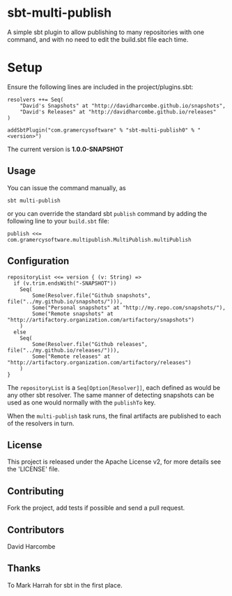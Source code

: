 sbt-multi-publish
=================

A simple sbt plugin to allow publishing to many repositories with one command, and with no need to edit the build.sbt file each time.

# Setup

Ensure the following lines are included in the project/plugins.sbt:

	resolvers ++= Seq(
		"David's Snapshots" at "http://davidharcombe.github.io/snapshots",
		"David's Releases" at "http://davidharcombe.github.io/releases"
	)

	addSbtPlugin("com.gramercysoftware" % "sbt-multi-publish0" % "<version>")
	
The current version is **1.0.0-SNAPSHOT**

## Usage ##

You can issue the command manually, as

	sbt multi-publish
	
or you can override the standard sbt `publish` command by adding the following line to your `build.sbt` file:

	publish <<= com.gramercysoftware.multipublish.MultiPublish.multiPublish

## Configuration ##

```
repositoryList <<= version { (v: String) =>
  if (v.trim.endsWith("-SNAPSHOT"))
    Seq(
        Some(Resolver.file("Github snapshots", file("../my.github.io/snapshots/"))),
        Some("Personal snapshots" at "http://my.repo.com/snapshots/"),
        Some("Remote snapshots" at "http://artifactory.organization.com/artifactory/snapshots")
    )
  else
    Seq(
        Some(Resolver.file("Github releases", file("../my.github.io/releases/"))),
        Some("Remote releases" at "http://artifactory.organization.com/artifactory/releases")
    )
}
```

The `repositoryList` is a `Seq[Option[Resolver]]`, each defined as would be any other sbt resolver. The same manner of detecting snapshots can be used as one would normally with the `publishTo` key.

When the `multi-publish` task runs, the final artifacts are published to each of the resolvers in turn.

## License

This project is released under the Apache License v2, for more details see the 'LICENSE' file.

## Contributing

Fork the project, add tests if possible and send a pull request.

## Contributors

David Harcombe

## Thanks

To Mark Harrah for sbt in the first place.